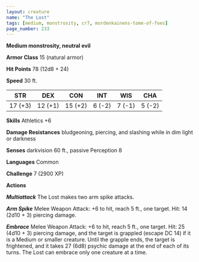 ```yaml
---
layout: creature
name: "The Lost"
tags: [medium, monstrosity, cr7, mordenkainens-tome-of-foes]
page_number: 233
---
```


**Medium monstrosity, neutral evil**

**Armor Class** 15 (natural armor)

**Hit Points** 78  (12d8 + 24)

**Speed** 30 ft.

|   STR   |   DEX   |   CON   |   INT   |   WIS   |   CHA   |
|:-------:|:-------:|:-------:|:-------:|:-------:|:-------:|
| 17 (+3) | 12 (+1) | 15 (+2) | 6 (-2) | 7 (-1) | 5 (-2) |

**Skills** Athletics +6

**Damage Resistances** bludgeoning, piercing, and slashing while in dim light or darkness

**Senses** darkvision 60 ft., passive Perception 8

**Languages** Common

**Challenge** 7 (2900 XP)

**Actions**

***Multiattack*** The Lost makes two arm spike attacks.

***Arm Spike*** Melee Weapon Attack: +6 to hit, reach 5 ft., one target. Hit: 14 (2d10 + 3) piercing damage.

***Embrace*** Melee Weapon Attack: +6 to hit, reach 5 ft., one target. Hit: 25 (4d10 + 3) piercing damage, and the target is grappled (escape DC 14) if it is a Medium or smaller creature. Until the grapple ends, the target is frightened, and it takes 27 (6d8) psychic damage at the end of each of its turns. The Lost can embrace only one creature at a time.